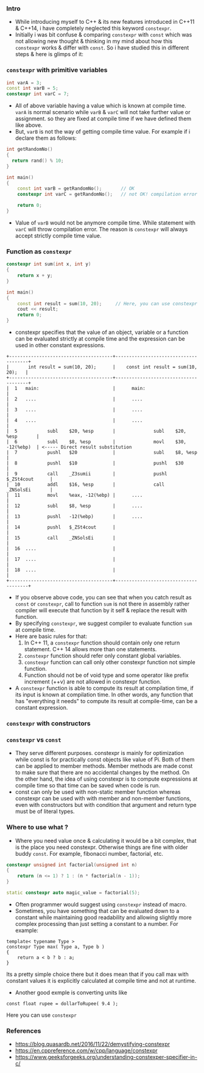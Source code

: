 ### Intro
- While introducing myself to C++ & its new features introduced in C++11 & C++14, i have completely neglected this keyword `constexpr`. 
- Initially i was bit confuse & comparing `constexpr` with `const` which was not allowing new thought & thinking in my mind about how this `constexpr` works & differ with `const`. So i have studied this in different steps & here is glimps of it:
### `constexpr` with primitive variables
```c++
int varA = 3;
const int varB = 5;
constexpr int varC = 7;
```
- All of above variable having a value which is known at compile time. `varA` is normal scenario while `varB` & `varC` will not take further value or assignment. so they are fixed at compile time if we have defined them like above.
- But, `varB` is not the way of getting compile time value. For example if i declare them as follows:
```c++
int getRandomNo()
{
  return rand() % 10;
}

int main()
{
    const int varB = getRandomNo();       // OK
    constexpr int varC = getRandomNo();   // not OK! compilation error

    return 0;
}
```
- Value of `varB` would not be anymore compile time. While statement with `varC` will throw compilation error. The reason is `constexpr` will always accept strictly compile time value.
### Function as `constexpr`
```c++
constexpr int sum(int x, int y)
{
    return x + y;
}

int main()
{
    const int result = sum(10, 20);     // Here, you can use constexpr as well
    cout << result;
    return 0;
}
```
- constexpr specifies that the value of an object, variable or a function can be evaluated strictly at compile time and the expression can be used in other constant expressions. 
```
+--------------------------------------+--------------------------------------+
|       int result = sum(10, 20);      |    const int result = sum(10, 20);   |
+--------------------------------------+--------------------------------------+
|  1   main:                           |      main:                           |
|  2   ....                            |      ....                            |
|  3   ....                            |      ....                            |
|  4   ....                            |      ....                            |
|  5           subl    $20, %esp       |      	      subl    $20, %esp       |
|  6           subl    $8, %esp        |              movl    $30, -12(%ebp)  | <----- Direct result substitution
|  7           pushl   $20             |              subl    $8, %esp        |
|  8           pushl   $10             |              pushl   $30             |
|  9           call    _Z3sumii        |              pushl   $_ZSt4cout      |
|  10          addl    $16, %esp       |              call    _ZNSolsEi       |
|  11          movl    %eax, -12(%ebp) |      ....                            |
|  12          subl    $8, %esp        |      ....                            |
|  13          pushl   -12(%ebp)       |      ....                            |
|  14          pushl   $_ZSt4cout      |                                      |
|  15          call    _ZNSolsEi       |                                      |
|  16  ....                            |                                      |
|  17  ....                            |                                      |
|  18  ....                            |                                      |
+--------------------------------------+--------------------------------------+
```
- If you observe above code, you can see that when you catch result as `const` or `constexpr`, call to function `sum` is not there in assembly rather compiler will execute that function by it self & replace the result with function.
- By specifying `constexpr`, we suggest compiler to evaluate function `sum` at compile time.
- Here are basic rules for that:
  1. In C++ 11, a `constexpr` function should contain only one return statement. C++ 14 allows more than one statements.
  2. `constexpr` function should refer only constant global variables.
  3. `constexpr` function can call only other constexpr function not simple function.
  4. Function should not be of void type and some operator like prefix increment (++v) are not allowed in constexpr function.
- A `constexpr` function is able to compute its result at compilation time, if its input is known at compilation time. In other words, any function that has "everything it needs" to compute its result at compile-time, can be a constant expression.
### `constexpr` with constructors


### `constexpr` vs `const`
- They serve different purposes. constexpr is mainly for optimization while const is for practically const objects like value of Pi.
Both of them can be applied to member methods. Member methods are made const to make sure that there are no accidental changes by the method. On the other hand, the idea of using constexpr is to compute expressions at compile time so that time can be saved when code is run.
- const can only be used with non-static member function whereas constexpr can be used with with member and non-member functions, even with constructors but with condition that argument and return type must be of literal types.

### Where to use what ?
- Where you need value once & calculating it would be a bit complex, that is the place you need constexpr. Otherwise things are fine with older buddy `const`. For example, fibonacci number, factorial, etc.
```c++
constexpr unsigned int factorial(unsigned int n)
{
    return (n <= 1) ? 1 : (n * factorial(n - 1));
}

static constexpr auto magic_value = factorial(5);
```
- Often programmer would suggest using `constexpr` instead of macro. 
- Sometimes, you have something that can be evaluated down to a constant while maintaining good readability and allowing slightly more complex processing than just setting a constant to a number. For example:
```
template< typename Type > 
constexpr Type max( Type a, Type b ) 
{ 
    return a < b ? b : a; 
}
```
Its a pretty simple choice there but it does mean that if you call max with constant values it is explicitly calculated at compile time and not at runtime.
- Another good exmple is converting units like
```
const float rupee = dollarToRupee( 9.4 );
```
Here you can use `constexpr`


### References
- https://blog.quasardb.net/2016/11/22/demystifying-constexpr
- https://en.cppreference.com/w/cpp/language/constexpr
- https://www.geeksforgeeks.org/understanding-constexper-specifier-in-c/
